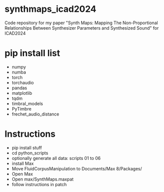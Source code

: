 # synthmaps_icad2024
Code repository for my paper "Synth Maps: Mapping The Non-Proportional Relationships Between Synthesizer Parameters and Synthesized Sound" for ICAD2024

# pip install list
- numpy
- numba
- torch
- torchaudio
- pandas
- matplotlib
- tqdm
- timbral_models
- PyTimbre
- frechet_audio_distance

# Instructions
- pip install stuff
- cd python_scripts
- optionally generate all data: scripts 01 to 06
- install Max
- Move FluidCorpusManipulation to Documents/Max 8/Packages/
- Open Max
- Open max/SynthMaps.maxpat
- follow instructions in patch